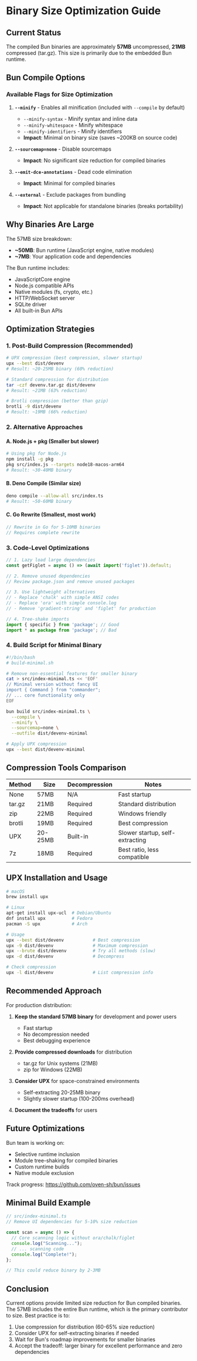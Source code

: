 # Binary Size Optimization Guide

## Current Status

The compiled Bun binaries are approximately **57MB** uncompressed, **21MB** compressed (tar.gz). This size is primarily due to the embedded Bun runtime.

## Bun Compile Options

### Available Flags for Size Optimization

1. **`--minify`** - Enables all minification (included with `--compile` by default)
   - `--minify-syntax` - Minify syntax and inline data
   - `--minify-whitespace` - Minify whitespace
   - `--minify-identifiers` - Minify identifiers
   - **Impact**: Minimal on binary size (saves ~200KB on source code)

2. **`--sourcemap=none`** - Disable sourcemaps
   - **Impact**: No significant size reduction for compiled binaries

3. **`--emit-dce-annotations`** - Dead code elimination
   - **Impact**: Minimal for compiled binaries

4. **`--external`** - Exclude packages from bundling
   - **Impact**: Not applicable for standalone binaries (breaks portability)

## Why Binaries Are Large

The 57MB size breakdown:
- **~50MB**: Bun runtime (JavaScript engine, native modules)
- **~7MB**: Your application code and dependencies

The Bun runtime includes:
- JavaScriptCore engine
- Node.js compatible APIs
- Native modules (fs, crypto, etc.)
- HTTP/WebSocket server
- SQLite driver
- All built-in Bun APIs

## Optimization Strategies

### 1. Post-Build Compression (Recommended)

```bash
# UPX compression (best compression, slower startup)
upx --best dist/devenv
# Result: ~20-25MB binary (60% reduction)

# Standard compression for distribution
tar -czf devenv.tar.gz dist/devenv
# Result: ~21MB (63% reduction)

# Brotli compression (better than gzip)
brotli -9 dist/devenv
# Result: ~19MB (66% reduction)
```

### 2. Alternative Approaches

#### A. Node.js + pkg (Smaller but slower)
```bash
# Using pkg for Node.js
npm install -g pkg
pkg src/index.js --targets node18-macos-arm64
# Result: ~30-40MB binary
```

#### B. Deno Compile (Similar size)
```bash
deno compile --allow-all src/index.ts
# Result: ~50-60MB binary
```

#### C. Go Rewrite (Smallest, most work)
```go
// Rewrite in Go for 5-10MB binaries
// Requires complete rewrite
```

### 3. Code-Level Optimizations

```typescript
// 1. Lazy load large dependencies
const getFiglet = async () => (await import('figlet')).default;

// 2. Remove unused dependencies
// Review package.json and remove unused packages

// 3. Use lightweight alternatives
// - Replace 'chalk' with simple ANSI codes
// - Replace 'ora' with simple console.log
// - Remove 'gradient-string' and 'figlet' for production

// 4. Tree-shake imports
import { specific } from 'package'; // Good
import * as package from 'package'; // Bad
```

### 4. Build Script for Minimal Binary

```bash
#!/bin/bash
# build-minimal.sh

# Remove non-essential features for smaller binary
cat > src/index-minimal.ts << 'EOF'
// Minimal version without fancy UI
import { Command } from "commander";
// ... core functionality only
EOF

bun build src/index-minimal.ts \
  --compile \
  --minify \
  --sourcemap=none \
  --outfile dist/devenv-minimal

# Apply UPX compression
upx --best dist/devenv-minimal
```

## Compression Tools Comparison

| Method | Size | Decompression | Notes |
|--------|------|---------------|-------|
| None | 57MB | N/A | Fast startup |
| tar.gz | 21MB | Required | Standard distribution |
| zip | 22MB | Required | Windows friendly |
| brotli | 19MB | Required | Best compression |
| UPX | 20-25MB | Built-in | Slower startup, self-extracting |
| 7z | 18MB | Required | Best ratio, less compatible |

## UPX Installation and Usage

```bash
# macOS
brew install upx

# Linux
apt-get install upx-ucl  # Debian/Ubuntu
dnf install upx          # Fedora
pacman -S upx            # Arch

# Usage
upx --best dist/devenv           # Best compression
upx -9 dist/devenv               # Maximum compression
upx --brute dist/devenv          # Try all methods (slow)
upx -d dist/devenv               # Decompress

# Check compression
upx -l dist/devenv               # List compression info
```

## Recommended Approach

For production distribution:

1. **Keep the standard 57MB binary** for development and power users
   - Fast startup
   - No decompression needed
   - Best debugging experience

2. **Provide compressed downloads** for distribution
   - tar.gz for Unix systems (21MB)
   - zip for Windows (22MB)

3. **Consider UPX** for space-constrained environments
   - Self-extracting 20-25MB binary
   - Slightly slower startup (100-200ms overhead)

4. **Document the tradeoffs** for users

## Future Optimizations

Bun team is working on:
- Selective runtime inclusion
- Module tree-shaking for compiled binaries
- Custom runtime builds
- Native module exclusion

Track progress: https://github.com/oven-sh/bun/issues

## Minimal Build Example

```typescript
// src/index-minimal.ts
// Remove UI dependencies for 5-10% size reduction

const scan = async () => {
  // Core scanning logic without ora/chalk/figlet
  console.log("Scanning...");
  // ... scanning code
  console.log("Complete!");
};

// This could reduce binary by 2-3MB
```

## Conclusion

Current options provide limited size reduction for Bun compiled binaries. The 57MB includes the entire Bun runtime, which is the primary contributor to size. Best practice is to:

1. Use compression for distribution (60-65% size reduction)
2. Consider UPX for self-extracting binaries if needed
3. Wait for Bun's roadmap improvements for smaller binaries
4. Accept the tradeoff: larger binary for excellent performance and zero dependencies